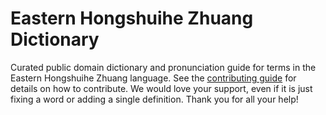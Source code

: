 
# Eastern Hongshuihe Zhuang Dictionary

Curated public domain dictionary and pronunciation guide for terms in the Eastern Hongshuihe Zhuang language. See the [contributing guide](https://github.com/drumworkteam/term/blob/make/.github/contributing.md) for details on how to contribute. We would love your support, even if it is just fixing a word or adding a single definition. Thank you for all your help!